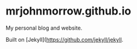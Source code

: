 mrjohnmorrow.github.io
======================

My personal blog and website.

Built on [Jekyll](https://github.com/jekyll/jekyll.
